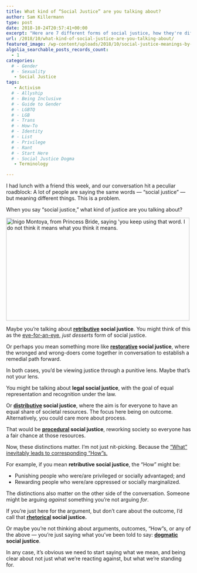 ```yaml
---
title: What kind of “Social Justice” are you talking about?
author: Sam Killermann
type: post
date: 2018-10-24T20:57:41+00:00
excerpt: "Here are 7 different forms of social justice, how they're different, and why that matters, in 318 words."
url: /2018/10/what-kind-of-social-justice-are-you-talking-about/
featured_image: /wp-content/uploads/2018/10/social-justice-meanings-by-sam-killermann.jpg
algolia_searchable_posts_records_count:
  - 1
categories: 
  # - Gender
  # - Sexuality
   - Social Justice
tags:
   - Activism
  # - Allyship
  # - Being Inclusive
  # - Guide to Gender
  # - LGBTQ
  # - LGB
  # - Trans
  # - How-To
  # - Identity
  # - List
  # - Privilege
  # - Rant
  # - Start Here
  # - Social Justice Dogma
   - Terminology

---
```

I had lunch with a friend this week, and our conversation hit a peculiar roadblock: A lot of people are saying the same words &#8212; &#8220;social justice&#8221; &#8212; but meaning different things. This is a problem.

When you say &#8220;social justice,&#8221; what kind of justice are you talking about?<!--more-->

[<img class="size-full wp-image-3412 alignnone lazy-load" data-src="/wp-content/uploads/2018/10/inigo-keep-using-that-word.gif" alt="Inigo Montoya, from Princess Bride, saying 'you keep using that word. I do not think it means what you think it means." width="500" height="281" />][1]
  
Maybe you&#8217;re talking about **[retributive][2] social justice**. You might think of this as the [eye-for-an-eye][3], _just desserts_ form of social justice.

Or perhaps you mean something more like **[restorative][4] social justice**, where the wronged and wrong-doers come together in conversation to establish a remedial path forward.

In both cases, you&#8217;d be viewing justice through a punitive lens. Maybe that&#8217;s not your lens.

You might be talking about **legal social justice**, with the goal of equal representation and recognition under the law.

Or **[distributive][5] social justice**, where the aim is for everyone to have an equal share of societal resources. The focus here being on outcome. Alternatively, you could care more about process.

That would be **[procedural][6] social justice**, reworking society so everyone has a fair chance at those resources.

Now, these distinctions matter. I&#8217;m not just nit-picking. Because the [&#8220;What&#8221; inevitably leads to corresponding &#8220;How&#8221;s.][7]

For example, if you mean **retributive social justice**, the &#8220;How&#8221; might be:

  * Punishing people who were/are privileged or socially advantaged; and
  * Rewarding people who were/are oppressed or socially marginalized.

The distinctions also matter on the other side of the conversation. Someone might be arguing _against_ something you&#8217;re not arguing _for_.

If you&#8217;re just here for the argument, but don&#8217;t care about the outcome, I&#8217;d call that **[rhetorical][8] social justice.**

Or maybe you&#8217;re not thinking about arguments, outcomes, &#8220;How&#8221;s, or any of the above &#8212; you&#8217;re just saying what you&#8217;ve been told to say: **[dogmatic][9] social justice**.

In any case, it&#8217;s obvious we need to start saying what we mean, and being clear about not just what we&#8217;re reacting against, but what we&#8217;re standing for.

 [1]: https://giphy.com/gifs/words-the-princess-bride-found-it-on-goodreads-uhRggg96lxHTW
 [2]: https://en.wikipedia.org/wiki/Retributive_justice
 [3]: https://en.wikipedia.org/wiki/Code_of_Hammurabi
 [4]: https://en.wikipedia.org/wiki/Restorative_justice
 [5]: https://en.wikipedia.org/wiki/Distributive_justice
 [6]: https://en.wikipedia.org/wiki/Procedural_justice
 [7]: /2018/05/3-dimensional-social-justice/
 [8]: https://en.wikipedia.org/wiki/Rhetorical_question
 [9]: /2017/12/introduction-social-justice-dogma/